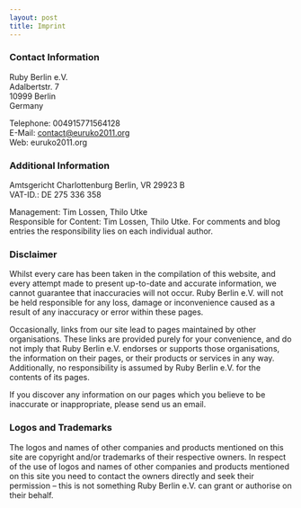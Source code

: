 ```yaml
---
layout: post
title: Imprint
---
```


### Contact Information

Ruby Berlin e.V.  
Adalbertstr. 7  
10999 Berlin  
Germany  

Telephone: 004915771564128  
E-Mail: contact@euruko2011.org  
Web: euruko2011.org  

### Additional Information

Amtsgericht Charlottenburg Berlin, VR 29923 B  
VAT-ID.: DE 275 336 358  

Management: Tim Lossen, Thilo Utke  
Responsible for Content: Tim Lossen, Thilo Utke. For comments and blog entries the responsibility lies on each individual author.  

### Disclaimer

Whilst every care has been taken in the compilation of this website, and every attempt made to present up-to-date and accurate information, we cannot guarantee that inaccuracies will not occur. Ruby Berlin e.V. will not be held responsible for any loss, damage or inconvenience caused as a result of any inaccuracy or error within these pages.

Occasionally, links from our site lead to pages maintained by other organisations. These links are provided purely for your convenience, and do not imply that Ruby Berlin e.V. endorses or supports those organisations, the information on their pages, or their products or services in any way. Additionally, no responsibility is assumed by Ruby Berlin e.V. for the contents of its pages.

If you discover any information on our pages which you believe to be inaccurate or inappropriate, please send us an email.

### Logos and Trademarks

The logos and names of other companies and products mentioned on this site are copyright and/or trademarks of their respective owners. In respect of the use of logos and names of other companies and products mentioned on this site you need to contact the owners directly and seek their permission – this is not something Ruby Berlin e.V. can grant or authorise on their behalf.

